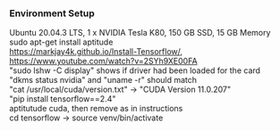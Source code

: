 ### Environment Setup
Ubuntu 20.04.3 LTS, 1 x NVIDIA Tesla K80, 150 GB SSD, 15 GB Memory <br/>
sudo apt-get install aptitude <br/>
https://markjay4k.github.io/Install-Tensorflow/, https://www.youtube.com/watch?v=2SYh9XE00FA <br/>
"sudo lshw -C display" shows if driver had been loaded for the card <br/>
"dkms status nvidia" and "uname -r" should match  <br/>
"cat /usr/local/cuda/version.txt" -> "CUDA Version 11.0.207" <br/>
"pip install tensorflow==2.4" <br/>
aptitutude cuda, then remove as in instructions <br/>
cd tensorflow -> source venv/bin/activate

